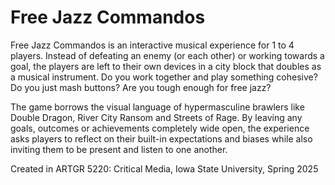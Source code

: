 # Free Jazz Commandos

Free Jazz Commandos is an interactive musical experience for 1 to 4 players. Instead of defeating an enemy (or each other) or working towards a goal, the players are left to their own devices in a city block that doubles as a musical instrument. Do you work together and play something cohesive? Do you just mash buttons? Are you tough enough for free jazz?

The game borrows the visual language of hypermasculine brawlers like Double Dragon, River City Ransom and Streets of Rage. By leaving any goals, outcomes or achievements completely wide open, the experience asks players to reflect on their  built-in expectations  and biases while also inviting them to be present and listen to one another. 

Created in ARTGR 5220: Critical Media, Iowa State University, Spring 2025